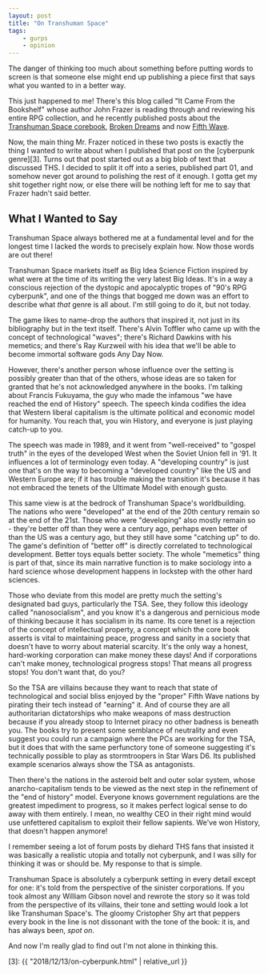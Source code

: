 ```yaml
---
layout: post
title: "On Transhuman Space"
tags:
    - gurps
    - opinion
---
```


The danger of thinking too much about something before putting words to screen
is that someone else might end up publishing a piece first that says what you
wanted to in a better way.

This just happened to me! There's this blog called "It Came From the Bookshelf"
whose author John Frazer is reading through and reviewing his entire RPG
collection, and he recently published posts about the [Transhuman Space
corebook][1], [Broken Dreams][2] and now [Fifth Wave][4].

Now, the main thing Mr. Frazer noticed in these two posts is exactly the thing I
wanted to write about when I published that post on the [cyberpunk
genre][3]. Turns out that post started out as a big blob of text that discussed
THS. I decided to split it off into a series, published part 01, and somehow
never got around to polishing the rest of it enough. I gotta get my shit
together right now, or else there will be nothing left for me to say that Frazer
hadn't said better.

## What I Wanted to Say

Transhuman Space always bothered me at a fundamental level and for the longest
time I lacked the words to precisely explain how. Now those words are out there!

Transhuman Space markets itself as Big Idea Science Fiction inspired by what
were at the time of its writing the very latest Big Ideas. It's in a way a
conscious rejection of the dystopic and apocalyptic tropes of "90's RPG
cyberpunk", and one of the things that bogged me down was an effort to describe
what _that_ genre is all about. I'm still going to do it, but not today.

The game likes to name-drop the authors that inspired it, not just in its
bibliography but in the text itself. There's Alvin Toffler who came up with the
concept of technological "waves"; there's Richard Dawkins with his memetics; and
there's Ray Kurzweil with his idea that we'll be able to become immortal
software gods Any Day Now.

However, there's another person whose influence over the setting is possibly
greater than that of the others, whose ideas are so taken for granted that he's
not acknowledged anywhere in the books. I'm talking about Francis Fukuyama, the
guy who made the infamous "we have reached the end of History" speech. The
speech kinda codifies the idea that Western liberal capitalism is the ultimate
political and economic model for humanity. You reach that, you win
History, and everyone is just playing catch-up to you.

The speech was made in 1989, and it went from "well-received" to "gospel truth"
in the eyes of the developed West when the Soviet Union fell in '91. It
influences a lot of terminology even today. A "developing country" is just one
that's on the way to becoming a "developed country" like the US and Western
Europe are; if it has trouble making the transition it's because it has not
embraced the tenets of the Ultimate Model with enough gusto.

This same view is at the bedrock of Transhuman Space's worldbuilding. The
nations who were "developed" at the end of the 20th century remain so at the end
of the 21st. Those who were "developing" also mostly remain so - they're better
off than they were a century ago, perhaps even better of than the US was a
century ago, but they still have some "catching up" to do. The game's definition
of "better off" is directly correlated to technological development. Better toys
equals better society. The whole "memetics" thing is part of that, since its
main narrative function is to make sociology into a hard science whose
development happens in lockstep with the other hard sciences.

Those who deviate from this model are pretty much the setting's designated bad
guys, particularly the TSA. See, they follow this ideology called
"nanosocialism", and you know it's a dangerous and pernicious mode of thinking
because it has socialism in its name. Its core tenet is a rejection of the
concept of intellectual property, a concept which the core book asserts is vital
to maintaining peace, progress and sanity in a society that doesn't have to
worry about material scarcity. It's the only way a honest, hard-working
corporation can make money these days! And if corporations can't make money,
technological progress stops! That means all progress stops! You don't want
that, do you?

So the TSA are villains because they want to reach that state of technological
and social bliss enjoyed by the "proper" Fifth Wave nations by pirating their
tech instead of "earning" it. And of course they are all authoritarian
dictatorships who make weapons of mass destruction because if you already stoop
to Internet piracy no other badness is beneath you. The books try to present
some semblance of neutrality and even suggest you could run a campaign where the
PCs are working for the TSA, but it does that with the same perfunctory tone of
someone suggesting it's technically possible to play as stormtroopers in Star
Wars D6. Its published example scenarios always show the TSA as antagonists.

Then there's the nations in the asteroid belt and outer solar system, whose
anarcho-capitalism tends to be viewed as the next step in the refinement of the
"end of history" model. Everyone knows government regulations are the greatest
impediment to progress, so it makes perfect logical sense to do away with them
entirely. I mean, no wealthy CEO in their right mind would use unfettered
capitalism to exploit their fellow sapients. We've won History, that doesn't
happen anymore!

I remember seeing a lot of forum posts by diehard THS fans that insisted it was
basically a realistic utopia and totally not cyberpunk, and I was silly for
thinking it was or should be. My response to that is simple.

Transhuman Space is absolutely a cyberpunk setting in every detail except for
one: it's told from the perspective of the sinister corporations. If you took
almost any William Gibson novel and rewrote the story so it was told from the
perspective of its villains, their tone and setting would look a lot like
Transhuman Space's. The gloomy Cristopher Shy art that peppers every book in the
line is not dissonant with the tone of the book: it is, and has always been,
_spot on_.

And now I'm really glad to find out I'm not alone in thinking this.

[1]: http://www.itcamefromthebookshelf.com/2019/10/transhuman-space.html
[2]: http://www.itcamefromthebookshelf.com/2019/10/transhuman-space-broken-dreams.html
[4]: http://www.itcamefromthebookshelf.com/2019/10/transhuman-space-fifth-wave.html
[3]: {{ "2018/12/13/on-cyberpunk.html" | relative_url }}
